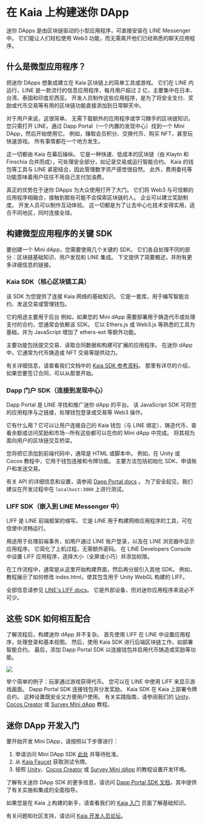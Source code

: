 # 在 Kaia 上构建迷你 DApp

迷你 DApps 是由区块链驱动的小型应用程序，可直接安装在 LINE Messenger 中。 它们能让人们轻松使用 Web3 功能，而无需离开他们已经熟悉的聊天应用程序。

## 什么是微型应用程序？

把迷你 DApps 想象成建立在 Kaia 区块链上的简单工具或游戏。 它们在 LINE 内运行，LINE 是一款流行的信息应用程序，每月用户超过 2 亿，主要集中在日本、台湾、泰国和印度尼西亚。 开发人员制作这些应用程序，是为了将安全支付、奖励或代币交易等有用的区块链功能直接添加到日常聊天中。

对于用户来说，这很简单。 无需下载额外的应用程序或学习棘手的区块链知识。 您只需打开 LINE，通过 Dapp Portal（一个内置的发现中心）找到一个 Mini DApp，然后开始使用它。 例如，赚取会员积分、交换代币、购买 NFT，甚至玩快速游戏。 所有事情都在一个地方发生。

这一切都由 Kaia 在幕后操纵。 它是一种快速、低成本的区块链（由 Klaytn 和 Finschia 合并而成），可处理安全部分，如记录交易或运行智能合约。 Kaia 的钱包等工具与 LINE 紧密结合，因此管理数字资产感觉很自然。 此外，费用委托等功能意味着用户往往不用自己支付加油费。

真正的优势在于迷你 DApps 为大众使用打开了大门。 它们将 Web3 与可信赖的应用程序相融合，接触到那些可能不会探索区块链的人。 企业可以建立奖励制度。 开发人员可以制作互动体验。 这一切都是为了让去中心化技术变得实用，适合不同地区，同时连接全球。

## 构建微型应用程序的关键 SDK

要创建一个 Mini dApp，您需要使用几个关键的 SDK。 它们各自处理不同的部分：区块链基础知识、用户发现和 LINE 集成。 下文提供了简要概述，并附有更多详细信息的链接。

### Kaia SDK（核心区块链工具）

该 SDK 为您提供了连接 Kaia 网络的基础知识。 它是一套库，用于编写智能合约、发送交易或管理钱包。

它的用途主要用于后台 例如，如果您的 Mini dApp 需要部署用于铸造代币或处理支付的合约，您通常会依赖该 SDK。 它以 Ethers.js 或 Web3.js 等熟悉的工具为基础，并为 JavaScript 增加了 ethers-ext 等额外功能。

主要功能包括提交交易、读取合同数据和构建可扩展的应用程序。 在迷你 dApp 中，它通常为代币铸造或 NFT 交易等提供动力。

有关详细信息，请查看我们文档中的 [Kaia SDK 参考资料](../references/sdk/sdk.md)。 那里有详尽的介绍，如果您要签订合同，可以从那里开始。

### Dapp 门户 SDK（连接到发现中心）

Dapp Portal 是 LINE 寻找和推广迷你 dApp 的平台。 该 JavaScript SDK 可将您的应用程序与之链接，处理钱包登录或交易等 Web3 操作。

它有什么用？它可以让用户连接自己的 Kaia 钱包（与 LINE 绑定）、铸造代币、查看余额或访问奖励和市场--所有这些都可以在你的 Mini dApp 中完成。 将其视为面向用户的区块链交互桥梁。

您将把它添加到前端代码中，通常是 HTML 或脚本中。 例如，在 Unity 或 Cocos 教程中，它用于钱包连接和令牌功能。 主要方法包括初始化 SDK、申请账户和发送交易。

有关 API 的详细信息和设置，请参阅 [Dapp Portal docs](https://docs.dappportal.io/) 。 为了安全起见，我们建议在开发过程中在 `localhost:3000` 上进行测试。

### LIFF SDK（嵌入到 LINE Messenger 中）

LIFF 是 LINE 前端框架的缩写。 它是 LINE 用于构建网络应用程序的工具，可在信使中流畅运行。

用途用于处理前端事务，如用户通过 LINE 账户登录，以及在 LINE 浏览器中显示应用程序。 它简化了上机过程，无需额外密码。 在 LINE Developers Console 中设置 LIFF 应用程序，选择大小（全屏或小巧）并添加权限。

在工作流程中，通常是从这里开始构建界面，然后再分层引入其他 SDK。 例如，教程展示了如何修改 index.html，使其包含用于 Unity WebGL 构建的 LIFF。

全部信息请参见 [LINE's LIFF docs](https://developers.line.biz/en/docs/liff/overview/)。 它是外部设备，但对迷你应用程序来说必不可少。

## 这些 SDK 如何相互配合

了解流程后，构建迷你 dApp 并不复杂。 首先使用 LIFF 在 LINE 中设置应用程序，处理登录和基本视图。 然后，使用 Kaia SDK 进行后端区块链工作，如部署智能合约。 最后，添加 Dapp Portal SDK 以连接钱包并启用代币铸造或奖励等功能。

![](/img/minidapps/sdk-overview.png)

举个简单的例子：玩家通过游戏获得代币。 您可以在 LINE 中使用 LIFF 来显示游戏画面。 Dapp Portal SDK 连接钱包并分发奖励。 Kaia SDK 在 Kaia 上部署令牌合约。
这种设置既安全又方便用户使用。 有关实践指南，请参阅我们的 [Unity](https://docs.kaia.io/minidapps/unity/quick-start/)、[Cocos Creator](https://docs.kaia.io/minidapps/cocos-creator/quick-start/) 或 [Survey Mini dApp](https://docs.kaia.io/minidapps/survey-minidapp/intro/) 教程。

## 迷你 DApp 开发入门

要开始开发 Mini DApp，请按照以下步骤进行：

1. 申请访问 Mini DApp SDK [此处](https://tally.so/r/w4Y5BB) 并等待批准。
2. 从 [Kaia Faucet](https://faucet.kaia.io/) 获取测试令牌。
3. 按照 [Unity](./unity/quick-start.md)、[Cocos Creator](./cocos-creator/quick-start.md) 或 [Survey Mini dApp](./survey-minidapp/intro.md) 的教程设置开发环境。

了解有关迷你 DApp SDK 的更多信息，请访问 [Dapp Portal SDK 文档](https://developers.dappportal.io/sdk)，其中提供了有关实施和集成的全面指导。

如果您是在 Kaia 上构建的新手，请查看我们的 [Kaia 入门](../build/get-started/get-started.mdx) 页面了解基础知识。

有关问题和社区支持，请访问 [Kaia 开发人员论坛](https://devforum.kaia.io/)。